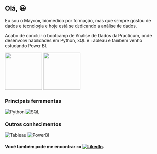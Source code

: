 ## Olá, 😃

Eu sou o Maycon, biomédico por formação, mas que sempre gostou de dados e tecnologia e hoje está se dedicando a análise de dados.

Acabo de concluir o bootcamp de Análise de Dados da Practicum, onde desenvolvi habilidades em Python, SQL e Tableau e também venho estudando Power BI.

<div>
<img height="120em" src = "https://github-readme-stats.vercel.app/api?username=mayconddsantos&show_icons=true&theme=dark"/>
<img height="120em" src = "https://github-readme-stats.vercel.app/api/top-langs/?username=mayconddsantos&layout=compact&theme=dark"/>
</div>

### Principais ferramentas

![Python](https://img.shields.io/badge/Python-14354C?style=for-the-badge&logo=python&logoColor=white)
![SQL](https://img.shields.io/badge/SQL-316192?style=for-the-badge&logo=postgresql&logoColor=white)

### Outros conhecimentos

![Tableau](https://img.shields.io/badge/Tableau-E97627?style=for-the-badge&logo=Tableau&logoColor=white)
![PowerBI](https://img.shields.io/badge/PowerBI-F2C811?style=for-the-badge&logo=Power%20BI&logoColor=white)

#### Você também pode me encontrar no  [![LikedIn](https://img.shields.io/badge/LinkedIn-0077B5?style=for-the-badge&logo=linkedin&logoColor=white)](https://www.linkedin.com/in/maycondouglasdossantos/).
